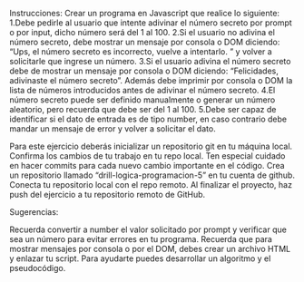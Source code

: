 Instrucciones:
Crear un programa en Javascript que realice lo siguiente:
1.Debe pedirle al usuario que intente adivinar el número secreto por prompt o por input, dicho número será del 1 al 100.
2.Si el usuario no adivina el número secreto, debe mostrar un mensaje por consola o DOM diciendo: “Ups, el número secreto es incorrecto, vuelve a intentarlo. ” y volver a solicitarle que ingrese un número.
3.Si el usuario adivina el número secreto debe de mostrar un mensaje por consola o DOM diciendo: “Felicidades, adivinaste el número secreto”. Además debe imprimir por consola o DOM la lista de números introducidos antes de adivinar el número secreto.
4.El número secreto puede ser definido manualmente o generar un número aleatorio, pero recuerda que debe ser del 1 al 100.
5.Debe ser capaz de identificar si el dato de entrada es de tipo number, en caso contrario debe mandar un mensaje de error y volver a solicitar el dato.

Para este ejercicio deberás inicializar un repositorio git en tu máquina local.
Confirma los cambios de tu trabajo en tu repo local. Ten especial cuidado en hacer commits para cada nuevo cambio importante en el código.
Crea un repositorio llamado “drill-logica-programacion-5” en tu cuenta de github.
Conecta tu repositorio local con el repo remoto.
Al finalizar el proyecto, haz push del ejercicio a tu repositorio remoto de GitHub.


Sugerencias:

Recuerda convertir a number el valor solicitado por prompt y verificar que sea un número para evitar errores en tu programa.
Recuerda que para mostrar mensajes por consola o por el DOM, debes crear un archivo HTML y enlazar tu script.
Para ayudarte puedes desarrollar un algoritmo y el pseudocódigo.